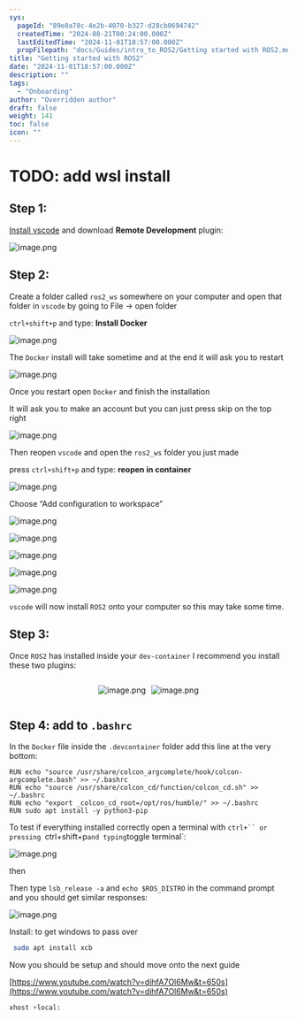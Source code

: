 ```yaml
---
sys:
  pageId: "89e0a78c-4e2b-4070-b327-d28cb0694742"
  createdTime: "2024-08-21T00:24:00.000Z"
  lastEditedTime: "2024-11-01T18:57:00.000Z"
  propFilepath: "docs/Guides/intro_to_ROS2/Getting started with ROS2.md"
title: "Getting started with ROS2"
date: "2024-11-01T18:57:00.000Z"
description: ""
tags:
  - "Onboarding"
author: "Overridden author"
draft: false
weight: 141
toc: false
icon: ""
---
```


# TODO: add wsl install

## Step 1:

[Install vscode](https://code.visualstudio.com/download) and download **Remote Development** plugin:

![image.png](https://prod-files-secure.s3.us-west-2.amazonaws.com/d518164a-d88e-44d1-a4ee-3adb3bd8bce0/efb52993-1881-4a40-b95e-6f020334f022/image.png?X-Amz-Algorithm=AWS4-HMAC-SHA256&X-Amz-Content-Sha256=UNSIGNED-PAYLOAD&X-Amz-Credential=ASIAZI2LB466SHFRUCXX%2F20250424%2Fus-west-2%2Fs3%2Faws4_request&X-Amz-Date=20250424T220815Z&X-Amz-Expires=3600&X-Amz-Security-Token=IQoJb3JpZ2luX2VjEIb%2F%2F%2F%2F%2F%2F%2F%2F%2F%2FwEaCXVzLXdlc3QtMiJHMEUCIQDUMfo7%2FHfjcEW%2F8hBeC4DTfD82W84QFe2j6bbVLNi3IQIgPaggeLGdaL2Kblb05VoUxJEREkll90bMIkjMT65ZTX0q%2FwMIHxAAGgw2Mzc0MjMxODM4MDUiDOtLxGM3VvAeEktCIircAwpTfjN32frI7AehI2CCO2%2B4DSVj2CLkf5iftrlZESsp60njokENPQKzLF%2FsOYkY11I%2F%2B0IxHkr0lDso%2BDpUykWYPA26qfmQVvN5gy35kHxBkP0gNu1dw3WldAFZryJF%2FmG4SmsDLKau0KgfF4l%2FOWGcou22Em2mPAAmBPgrR8cccmJ7My0nTJf08nkzbIER6UW3Ai1YwDqjVdDL3h35GPlwYbYv9Eh%2BPtIkScPUkSnmNs%2BSQQlCInSh0%2FnqrZfh8Lnpd6om%2Bt%2FaUsgNFUKhofik%2FiM5J4J9olATpYVZAHzo6f1eojINILILuXtMo1PaWI82tEL8IJc4jySHH%2FVzEr3KJKgd74DKi%2BOzOYJyD4m7D3umn4UHOdUd5rsUiNnWsbdAkmcOhdOOaBRyDgpdNHSwMtlqVHHCEOToG3NXa4TNj9ERTGi0a9yOYxsUg3f8cck%2Fz0YHWiV%2Fdg3BkHnjhoCnfx8a%2FDKYKVzIk%2BZOC529cp64agOKioxooiSFlgQiqUEkYHYPjwUHa24nsl1ZqUakl%2F8JonsFAtDSH1ooJ7Mp5Z8IZxWRQynuS%2BcLFDNSHMev1mOMcK9kqbxEyLQ74EeXWnbxmTipoDgy%2FRrE772GYCUJp7I8eCSt%2BxFlMLzbqsAGOqUB2kJViD2E9N8gOEGvxojIhFznrkmJw5Fjxl21yBbogQFHeAXnOEYSsKiijnrto8%2BG4yNtiY0miVX7RmxfsSxKRAKSPdwPTXsfFtlo7c2q3iFdj5dCQR4tU0vUFnTTW3pLKWv0NIw%2B7ZScPj3ZT2D2ALrIV9jiLnNIGgANdLglDzowCJdn9%2BtQY3xRGFafiIWRbq22gH1Tn1leTzUOphXZKD%2BprEMn&X-Amz-Signature=1dd0ec21f097f0f568bb8636310e5d9d38ae3c67d97c58c60f2bd5436a42affb&X-Amz-SignedHeaders=host&x-id=GetObject)

## Step 2:

Create a folder called `ros2_ws` somewhere on your computer and open that folder in `vscode` by going to File → open folder 

`ctrl+shift+p` and type: **Install Docker**

![image.png](https://prod-files-secure.s3.us-west-2.amazonaws.com/d518164a-d88e-44d1-a4ee-3adb3bd8bce0/2269dc0e-1cd5-47ff-bceb-c04ad9b2eab0/image.png?X-Amz-Algorithm=AWS4-HMAC-SHA256&X-Amz-Content-Sha256=UNSIGNED-PAYLOAD&X-Amz-Credential=ASIAZI2LB466SHFRUCXX%2F20250424%2Fus-west-2%2Fs3%2Faws4_request&X-Amz-Date=20250424T220815Z&X-Amz-Expires=3600&X-Amz-Security-Token=IQoJb3JpZ2luX2VjEIb%2F%2F%2F%2F%2F%2F%2F%2F%2F%2FwEaCXVzLXdlc3QtMiJHMEUCIQDUMfo7%2FHfjcEW%2F8hBeC4DTfD82W84QFe2j6bbVLNi3IQIgPaggeLGdaL2Kblb05VoUxJEREkll90bMIkjMT65ZTX0q%2FwMIHxAAGgw2Mzc0MjMxODM4MDUiDOtLxGM3VvAeEktCIircAwpTfjN32frI7AehI2CCO2%2B4DSVj2CLkf5iftrlZESsp60njokENPQKzLF%2FsOYkY11I%2F%2B0IxHkr0lDso%2BDpUykWYPA26qfmQVvN5gy35kHxBkP0gNu1dw3WldAFZryJF%2FmG4SmsDLKau0KgfF4l%2FOWGcou22Em2mPAAmBPgrR8cccmJ7My0nTJf08nkzbIER6UW3Ai1YwDqjVdDL3h35GPlwYbYv9Eh%2BPtIkScPUkSnmNs%2BSQQlCInSh0%2FnqrZfh8Lnpd6om%2Bt%2FaUsgNFUKhofik%2FiM5J4J9olATpYVZAHzo6f1eojINILILuXtMo1PaWI82tEL8IJc4jySHH%2FVzEr3KJKgd74DKi%2BOzOYJyD4m7D3umn4UHOdUd5rsUiNnWsbdAkmcOhdOOaBRyDgpdNHSwMtlqVHHCEOToG3NXa4TNj9ERTGi0a9yOYxsUg3f8cck%2Fz0YHWiV%2Fdg3BkHnjhoCnfx8a%2FDKYKVzIk%2BZOC529cp64agOKioxooiSFlgQiqUEkYHYPjwUHa24nsl1ZqUakl%2F8JonsFAtDSH1ooJ7Mp5Z8IZxWRQynuS%2BcLFDNSHMev1mOMcK9kqbxEyLQ74EeXWnbxmTipoDgy%2FRrE772GYCUJp7I8eCSt%2BxFlMLzbqsAGOqUB2kJViD2E9N8gOEGvxojIhFznrkmJw5Fjxl21yBbogQFHeAXnOEYSsKiijnrto8%2BG4yNtiY0miVX7RmxfsSxKRAKSPdwPTXsfFtlo7c2q3iFdj5dCQR4tU0vUFnTTW3pLKWv0NIw%2B7ZScPj3ZT2D2ALrIV9jiLnNIGgANdLglDzowCJdn9%2BtQY3xRGFafiIWRbq22gH1Tn1leTzUOphXZKD%2BprEMn&X-Amz-Signature=54efb1c6a495468aa78bf1428bcc964f818b07598c81fb2200629bc7366f2ceb&X-Amz-SignedHeaders=host&x-id=GetObject)

The `Docker` install will take sometime and at the end it will ask you to restart

![image.png](https://prod-files-secure.s3.us-west-2.amazonaws.com/d518164a-d88e-44d1-a4ee-3adb3bd8bce0/ed233f78-be33-4b1f-b89c-9c346c0e961e/image.png?X-Amz-Algorithm=AWS4-HMAC-SHA256&X-Amz-Content-Sha256=UNSIGNED-PAYLOAD&X-Amz-Credential=ASIAZI2LB466SHFRUCXX%2F20250424%2Fus-west-2%2Fs3%2Faws4_request&X-Amz-Date=20250424T220815Z&X-Amz-Expires=3600&X-Amz-Security-Token=IQoJb3JpZ2luX2VjEIb%2F%2F%2F%2F%2F%2F%2F%2F%2F%2FwEaCXVzLXdlc3QtMiJHMEUCIQDUMfo7%2FHfjcEW%2F8hBeC4DTfD82W84QFe2j6bbVLNi3IQIgPaggeLGdaL2Kblb05VoUxJEREkll90bMIkjMT65ZTX0q%2FwMIHxAAGgw2Mzc0MjMxODM4MDUiDOtLxGM3VvAeEktCIircAwpTfjN32frI7AehI2CCO2%2B4DSVj2CLkf5iftrlZESsp60njokENPQKzLF%2FsOYkY11I%2F%2B0IxHkr0lDso%2BDpUykWYPA26qfmQVvN5gy35kHxBkP0gNu1dw3WldAFZryJF%2FmG4SmsDLKau0KgfF4l%2FOWGcou22Em2mPAAmBPgrR8cccmJ7My0nTJf08nkzbIER6UW3Ai1YwDqjVdDL3h35GPlwYbYv9Eh%2BPtIkScPUkSnmNs%2BSQQlCInSh0%2FnqrZfh8Lnpd6om%2Bt%2FaUsgNFUKhofik%2FiM5J4J9olATpYVZAHzo6f1eojINILILuXtMo1PaWI82tEL8IJc4jySHH%2FVzEr3KJKgd74DKi%2BOzOYJyD4m7D3umn4UHOdUd5rsUiNnWsbdAkmcOhdOOaBRyDgpdNHSwMtlqVHHCEOToG3NXa4TNj9ERTGi0a9yOYxsUg3f8cck%2Fz0YHWiV%2Fdg3BkHnjhoCnfx8a%2FDKYKVzIk%2BZOC529cp64agOKioxooiSFlgQiqUEkYHYPjwUHa24nsl1ZqUakl%2F8JonsFAtDSH1ooJ7Mp5Z8IZxWRQynuS%2BcLFDNSHMev1mOMcK9kqbxEyLQ74EeXWnbxmTipoDgy%2FRrE772GYCUJp7I8eCSt%2BxFlMLzbqsAGOqUB2kJViD2E9N8gOEGvxojIhFznrkmJw5Fjxl21yBbogQFHeAXnOEYSsKiijnrto8%2BG4yNtiY0miVX7RmxfsSxKRAKSPdwPTXsfFtlo7c2q3iFdj5dCQR4tU0vUFnTTW3pLKWv0NIw%2B7ZScPj3ZT2D2ALrIV9jiLnNIGgANdLglDzowCJdn9%2BtQY3xRGFafiIWRbq22gH1Tn1leTzUOphXZKD%2BprEMn&X-Amz-Signature=71f4f19b0a5ed098544ae9d7d5cb4197b3bb13e24c3c2cba8a0f71d8fc35c83f&X-Amz-SignedHeaders=host&x-id=GetObject)

Once you restart open `Docker` and finish the installation

It will ask you to make an account but you can just press skip on the top right

![image.png](https://prod-files-secure.s3.us-west-2.amazonaws.com/d518164a-d88e-44d1-a4ee-3adb3bd8bce0/21010ad9-1659-4fd9-9f59-9932a09b2a3d/image.png?X-Amz-Algorithm=AWS4-HMAC-SHA256&X-Amz-Content-Sha256=UNSIGNED-PAYLOAD&X-Amz-Credential=ASIAZI2LB466SHFRUCXX%2F20250424%2Fus-west-2%2Fs3%2Faws4_request&X-Amz-Date=20250424T220815Z&X-Amz-Expires=3600&X-Amz-Security-Token=IQoJb3JpZ2luX2VjEIb%2F%2F%2F%2F%2F%2F%2F%2F%2F%2FwEaCXVzLXdlc3QtMiJHMEUCIQDUMfo7%2FHfjcEW%2F8hBeC4DTfD82W84QFe2j6bbVLNi3IQIgPaggeLGdaL2Kblb05VoUxJEREkll90bMIkjMT65ZTX0q%2FwMIHxAAGgw2Mzc0MjMxODM4MDUiDOtLxGM3VvAeEktCIircAwpTfjN32frI7AehI2CCO2%2B4DSVj2CLkf5iftrlZESsp60njokENPQKzLF%2FsOYkY11I%2F%2B0IxHkr0lDso%2BDpUykWYPA26qfmQVvN5gy35kHxBkP0gNu1dw3WldAFZryJF%2FmG4SmsDLKau0KgfF4l%2FOWGcou22Em2mPAAmBPgrR8cccmJ7My0nTJf08nkzbIER6UW3Ai1YwDqjVdDL3h35GPlwYbYv9Eh%2BPtIkScPUkSnmNs%2BSQQlCInSh0%2FnqrZfh8Lnpd6om%2Bt%2FaUsgNFUKhofik%2FiM5J4J9olATpYVZAHzo6f1eojINILILuXtMo1PaWI82tEL8IJc4jySHH%2FVzEr3KJKgd74DKi%2BOzOYJyD4m7D3umn4UHOdUd5rsUiNnWsbdAkmcOhdOOaBRyDgpdNHSwMtlqVHHCEOToG3NXa4TNj9ERTGi0a9yOYxsUg3f8cck%2Fz0YHWiV%2Fdg3BkHnjhoCnfx8a%2FDKYKVzIk%2BZOC529cp64agOKioxooiSFlgQiqUEkYHYPjwUHa24nsl1ZqUakl%2F8JonsFAtDSH1ooJ7Mp5Z8IZxWRQynuS%2BcLFDNSHMev1mOMcK9kqbxEyLQ74EeXWnbxmTipoDgy%2FRrE772GYCUJp7I8eCSt%2BxFlMLzbqsAGOqUB2kJViD2E9N8gOEGvxojIhFznrkmJw5Fjxl21yBbogQFHeAXnOEYSsKiijnrto8%2BG4yNtiY0miVX7RmxfsSxKRAKSPdwPTXsfFtlo7c2q3iFdj5dCQR4tU0vUFnTTW3pLKWv0NIw%2B7ZScPj3ZT2D2ALrIV9jiLnNIGgANdLglDzowCJdn9%2BtQY3xRGFafiIWRbq22gH1Tn1leTzUOphXZKD%2BprEMn&X-Amz-Signature=002ad9f4f427bba50f5592b71f10cd268f5e572c511431eb330d3945ded3dcd0&X-Amz-SignedHeaders=host&x-id=GetObject)

Then reopen `vscode` and open the `ros2_ws` folder you just made

press `ctrl+shift+p` and type: **reopen in container**

![image.png](https://prod-files-secure.s3.us-west-2.amazonaws.com/d518164a-d88e-44d1-a4ee-3adb3bd8bce0/4e93b8c2-41ad-488c-8095-c74205196118/image.png?X-Amz-Algorithm=AWS4-HMAC-SHA256&X-Amz-Content-Sha256=UNSIGNED-PAYLOAD&X-Amz-Credential=ASIAZI2LB466SHFRUCXX%2F20250424%2Fus-west-2%2Fs3%2Faws4_request&X-Amz-Date=20250424T220815Z&X-Amz-Expires=3600&X-Amz-Security-Token=IQoJb3JpZ2luX2VjEIb%2F%2F%2F%2F%2F%2F%2F%2F%2F%2FwEaCXVzLXdlc3QtMiJHMEUCIQDUMfo7%2FHfjcEW%2F8hBeC4DTfD82W84QFe2j6bbVLNi3IQIgPaggeLGdaL2Kblb05VoUxJEREkll90bMIkjMT65ZTX0q%2FwMIHxAAGgw2Mzc0MjMxODM4MDUiDOtLxGM3VvAeEktCIircAwpTfjN32frI7AehI2CCO2%2B4DSVj2CLkf5iftrlZESsp60njokENPQKzLF%2FsOYkY11I%2F%2B0IxHkr0lDso%2BDpUykWYPA26qfmQVvN5gy35kHxBkP0gNu1dw3WldAFZryJF%2FmG4SmsDLKau0KgfF4l%2FOWGcou22Em2mPAAmBPgrR8cccmJ7My0nTJf08nkzbIER6UW3Ai1YwDqjVdDL3h35GPlwYbYv9Eh%2BPtIkScPUkSnmNs%2BSQQlCInSh0%2FnqrZfh8Lnpd6om%2Bt%2FaUsgNFUKhofik%2FiM5J4J9olATpYVZAHzo6f1eojINILILuXtMo1PaWI82tEL8IJc4jySHH%2FVzEr3KJKgd74DKi%2BOzOYJyD4m7D3umn4UHOdUd5rsUiNnWsbdAkmcOhdOOaBRyDgpdNHSwMtlqVHHCEOToG3NXa4TNj9ERTGi0a9yOYxsUg3f8cck%2Fz0YHWiV%2Fdg3BkHnjhoCnfx8a%2FDKYKVzIk%2BZOC529cp64agOKioxooiSFlgQiqUEkYHYPjwUHa24nsl1ZqUakl%2F8JonsFAtDSH1ooJ7Mp5Z8IZxWRQynuS%2BcLFDNSHMev1mOMcK9kqbxEyLQ74EeXWnbxmTipoDgy%2FRrE772GYCUJp7I8eCSt%2BxFlMLzbqsAGOqUB2kJViD2E9N8gOEGvxojIhFznrkmJw5Fjxl21yBbogQFHeAXnOEYSsKiijnrto8%2BG4yNtiY0miVX7RmxfsSxKRAKSPdwPTXsfFtlo7c2q3iFdj5dCQR4tU0vUFnTTW3pLKWv0NIw%2B7ZScPj3ZT2D2ALrIV9jiLnNIGgANdLglDzowCJdn9%2BtQY3xRGFafiIWRbq22gH1Tn1leTzUOphXZKD%2BprEMn&X-Amz-Signature=08e61ca8b65a75dc51aeae868669742739069b3682320c82460c22c0a751704a&X-Amz-SignedHeaders=host&x-id=GetObject)

Choose “Add configuration to workspace”

![image.png](https://prod-files-secure.s3.us-west-2.amazonaws.com/d518164a-d88e-44d1-a4ee-3adb3bd8bce0/9560b282-5060-4989-ba37-97e7b2c22476/image.png?X-Amz-Algorithm=AWS4-HMAC-SHA256&X-Amz-Content-Sha256=UNSIGNED-PAYLOAD&X-Amz-Credential=ASIAZI2LB466SHFRUCXX%2F20250424%2Fus-west-2%2Fs3%2Faws4_request&X-Amz-Date=20250424T220815Z&X-Amz-Expires=3600&X-Amz-Security-Token=IQoJb3JpZ2luX2VjEIb%2F%2F%2F%2F%2F%2F%2F%2F%2F%2FwEaCXVzLXdlc3QtMiJHMEUCIQDUMfo7%2FHfjcEW%2F8hBeC4DTfD82W84QFe2j6bbVLNi3IQIgPaggeLGdaL2Kblb05VoUxJEREkll90bMIkjMT65ZTX0q%2FwMIHxAAGgw2Mzc0MjMxODM4MDUiDOtLxGM3VvAeEktCIircAwpTfjN32frI7AehI2CCO2%2B4DSVj2CLkf5iftrlZESsp60njokENPQKzLF%2FsOYkY11I%2F%2B0IxHkr0lDso%2BDpUykWYPA26qfmQVvN5gy35kHxBkP0gNu1dw3WldAFZryJF%2FmG4SmsDLKau0KgfF4l%2FOWGcou22Em2mPAAmBPgrR8cccmJ7My0nTJf08nkzbIER6UW3Ai1YwDqjVdDL3h35GPlwYbYv9Eh%2BPtIkScPUkSnmNs%2BSQQlCInSh0%2FnqrZfh8Lnpd6om%2Bt%2FaUsgNFUKhofik%2FiM5J4J9olATpYVZAHzo6f1eojINILILuXtMo1PaWI82tEL8IJc4jySHH%2FVzEr3KJKgd74DKi%2BOzOYJyD4m7D3umn4UHOdUd5rsUiNnWsbdAkmcOhdOOaBRyDgpdNHSwMtlqVHHCEOToG3NXa4TNj9ERTGi0a9yOYxsUg3f8cck%2Fz0YHWiV%2Fdg3BkHnjhoCnfx8a%2FDKYKVzIk%2BZOC529cp64agOKioxooiSFlgQiqUEkYHYPjwUHa24nsl1ZqUakl%2F8JonsFAtDSH1ooJ7Mp5Z8IZxWRQynuS%2BcLFDNSHMev1mOMcK9kqbxEyLQ74EeXWnbxmTipoDgy%2FRrE772GYCUJp7I8eCSt%2BxFlMLzbqsAGOqUB2kJViD2E9N8gOEGvxojIhFznrkmJw5Fjxl21yBbogQFHeAXnOEYSsKiijnrto8%2BG4yNtiY0miVX7RmxfsSxKRAKSPdwPTXsfFtlo7c2q3iFdj5dCQR4tU0vUFnTTW3pLKWv0NIw%2B7ZScPj3ZT2D2ALrIV9jiLnNIGgANdLglDzowCJdn9%2BtQY3xRGFafiIWRbq22gH1Tn1leTzUOphXZKD%2BprEMn&X-Amz-Signature=1627d8a1b09fe64bbeca8a0c5b070d888ac93effe7c8f3d552f3f79492ef1abb&X-Amz-SignedHeaders=host&x-id=GetObject)

![image.png](https://prod-files-secure.s3.us-west-2.amazonaws.com/d518164a-d88e-44d1-a4ee-3adb3bd8bce0/2ee63f81-886b-48e8-a553-dc6e5eac99e4/image.png?X-Amz-Algorithm=AWS4-HMAC-SHA256&X-Amz-Content-Sha256=UNSIGNED-PAYLOAD&X-Amz-Credential=ASIAZI2LB466SHFRUCXX%2F20250424%2Fus-west-2%2Fs3%2Faws4_request&X-Amz-Date=20250424T220815Z&X-Amz-Expires=3600&X-Amz-Security-Token=IQoJb3JpZ2luX2VjEIb%2F%2F%2F%2F%2F%2F%2F%2F%2F%2FwEaCXVzLXdlc3QtMiJHMEUCIQDUMfo7%2FHfjcEW%2F8hBeC4DTfD82W84QFe2j6bbVLNi3IQIgPaggeLGdaL2Kblb05VoUxJEREkll90bMIkjMT65ZTX0q%2FwMIHxAAGgw2Mzc0MjMxODM4MDUiDOtLxGM3VvAeEktCIircAwpTfjN32frI7AehI2CCO2%2B4DSVj2CLkf5iftrlZESsp60njokENPQKzLF%2FsOYkY11I%2F%2B0IxHkr0lDso%2BDpUykWYPA26qfmQVvN5gy35kHxBkP0gNu1dw3WldAFZryJF%2FmG4SmsDLKau0KgfF4l%2FOWGcou22Em2mPAAmBPgrR8cccmJ7My0nTJf08nkzbIER6UW3Ai1YwDqjVdDL3h35GPlwYbYv9Eh%2BPtIkScPUkSnmNs%2BSQQlCInSh0%2FnqrZfh8Lnpd6om%2Bt%2FaUsgNFUKhofik%2FiM5J4J9olATpYVZAHzo6f1eojINILILuXtMo1PaWI82tEL8IJc4jySHH%2FVzEr3KJKgd74DKi%2BOzOYJyD4m7D3umn4UHOdUd5rsUiNnWsbdAkmcOhdOOaBRyDgpdNHSwMtlqVHHCEOToG3NXa4TNj9ERTGi0a9yOYxsUg3f8cck%2Fz0YHWiV%2Fdg3BkHnjhoCnfx8a%2FDKYKVzIk%2BZOC529cp64agOKioxooiSFlgQiqUEkYHYPjwUHa24nsl1ZqUakl%2F8JonsFAtDSH1ooJ7Mp5Z8IZxWRQynuS%2BcLFDNSHMev1mOMcK9kqbxEyLQ74EeXWnbxmTipoDgy%2FRrE772GYCUJp7I8eCSt%2BxFlMLzbqsAGOqUB2kJViD2E9N8gOEGvxojIhFznrkmJw5Fjxl21yBbogQFHeAXnOEYSsKiijnrto8%2BG4yNtiY0miVX7RmxfsSxKRAKSPdwPTXsfFtlo7c2q3iFdj5dCQR4tU0vUFnTTW3pLKWv0NIw%2B7ZScPj3ZT2D2ALrIV9jiLnNIGgANdLglDzowCJdn9%2BtQY3xRGFafiIWRbq22gH1Tn1leTzUOphXZKD%2BprEMn&X-Amz-Signature=1ba9e227c1e5eed5831e0cd070e725b8b69045983aec681293d3b78295862450&X-Amz-SignedHeaders=host&x-id=GetObject)

![image.png](https://prod-files-secure.s3.us-west-2.amazonaws.com/d518164a-d88e-44d1-a4ee-3adb3bd8bce0/ae1580b2-b048-407e-aed9-b584224a7a04/image.png?X-Amz-Algorithm=AWS4-HMAC-SHA256&X-Amz-Content-Sha256=UNSIGNED-PAYLOAD&X-Amz-Credential=ASIAZI2LB466SHFRUCXX%2F20250424%2Fus-west-2%2Fs3%2Faws4_request&X-Amz-Date=20250424T220815Z&X-Amz-Expires=3600&X-Amz-Security-Token=IQoJb3JpZ2luX2VjEIb%2F%2F%2F%2F%2F%2F%2F%2F%2F%2FwEaCXVzLXdlc3QtMiJHMEUCIQDUMfo7%2FHfjcEW%2F8hBeC4DTfD82W84QFe2j6bbVLNi3IQIgPaggeLGdaL2Kblb05VoUxJEREkll90bMIkjMT65ZTX0q%2FwMIHxAAGgw2Mzc0MjMxODM4MDUiDOtLxGM3VvAeEktCIircAwpTfjN32frI7AehI2CCO2%2B4DSVj2CLkf5iftrlZESsp60njokENPQKzLF%2FsOYkY11I%2F%2B0IxHkr0lDso%2BDpUykWYPA26qfmQVvN5gy35kHxBkP0gNu1dw3WldAFZryJF%2FmG4SmsDLKau0KgfF4l%2FOWGcou22Em2mPAAmBPgrR8cccmJ7My0nTJf08nkzbIER6UW3Ai1YwDqjVdDL3h35GPlwYbYv9Eh%2BPtIkScPUkSnmNs%2BSQQlCInSh0%2FnqrZfh8Lnpd6om%2Bt%2FaUsgNFUKhofik%2FiM5J4J9olATpYVZAHzo6f1eojINILILuXtMo1PaWI82tEL8IJc4jySHH%2FVzEr3KJKgd74DKi%2BOzOYJyD4m7D3umn4UHOdUd5rsUiNnWsbdAkmcOhdOOaBRyDgpdNHSwMtlqVHHCEOToG3NXa4TNj9ERTGi0a9yOYxsUg3f8cck%2Fz0YHWiV%2Fdg3BkHnjhoCnfx8a%2FDKYKVzIk%2BZOC529cp64agOKioxooiSFlgQiqUEkYHYPjwUHa24nsl1ZqUakl%2F8JonsFAtDSH1ooJ7Mp5Z8IZxWRQynuS%2BcLFDNSHMev1mOMcK9kqbxEyLQ74EeXWnbxmTipoDgy%2FRrE772GYCUJp7I8eCSt%2BxFlMLzbqsAGOqUB2kJViD2E9N8gOEGvxojIhFznrkmJw5Fjxl21yBbogQFHeAXnOEYSsKiijnrto8%2BG4yNtiY0miVX7RmxfsSxKRAKSPdwPTXsfFtlo7c2q3iFdj5dCQR4tU0vUFnTTW3pLKWv0NIw%2B7ZScPj3ZT2D2ALrIV9jiLnNIGgANdLglDzowCJdn9%2BtQY3xRGFafiIWRbq22gH1Tn1leTzUOphXZKD%2BprEMn&X-Amz-Signature=f6e75d2e4c2dec61fced9dd49c0ce162d316a54e152d6e1373b1b0a70eb79831&X-Amz-SignedHeaders=host&x-id=GetObject)

![image.png](https://prod-files-secure.s3.us-west-2.amazonaws.com/d518164a-d88e-44d1-a4ee-3adb3bd8bce0/53255b28-f75e-430f-b9e3-c0ac8577e42b/image.png?X-Amz-Algorithm=AWS4-HMAC-SHA256&X-Amz-Content-Sha256=UNSIGNED-PAYLOAD&X-Amz-Credential=ASIAZI2LB466SHFRUCXX%2F20250424%2Fus-west-2%2Fs3%2Faws4_request&X-Amz-Date=20250424T220815Z&X-Amz-Expires=3600&X-Amz-Security-Token=IQoJb3JpZ2luX2VjEIb%2F%2F%2F%2F%2F%2F%2F%2F%2F%2FwEaCXVzLXdlc3QtMiJHMEUCIQDUMfo7%2FHfjcEW%2F8hBeC4DTfD82W84QFe2j6bbVLNi3IQIgPaggeLGdaL2Kblb05VoUxJEREkll90bMIkjMT65ZTX0q%2FwMIHxAAGgw2Mzc0MjMxODM4MDUiDOtLxGM3VvAeEktCIircAwpTfjN32frI7AehI2CCO2%2B4DSVj2CLkf5iftrlZESsp60njokENPQKzLF%2FsOYkY11I%2F%2B0IxHkr0lDso%2BDpUykWYPA26qfmQVvN5gy35kHxBkP0gNu1dw3WldAFZryJF%2FmG4SmsDLKau0KgfF4l%2FOWGcou22Em2mPAAmBPgrR8cccmJ7My0nTJf08nkzbIER6UW3Ai1YwDqjVdDL3h35GPlwYbYv9Eh%2BPtIkScPUkSnmNs%2BSQQlCInSh0%2FnqrZfh8Lnpd6om%2Bt%2FaUsgNFUKhofik%2FiM5J4J9olATpYVZAHzo6f1eojINILILuXtMo1PaWI82tEL8IJc4jySHH%2FVzEr3KJKgd74DKi%2BOzOYJyD4m7D3umn4UHOdUd5rsUiNnWsbdAkmcOhdOOaBRyDgpdNHSwMtlqVHHCEOToG3NXa4TNj9ERTGi0a9yOYxsUg3f8cck%2Fz0YHWiV%2Fdg3BkHnjhoCnfx8a%2FDKYKVzIk%2BZOC529cp64agOKioxooiSFlgQiqUEkYHYPjwUHa24nsl1ZqUakl%2F8JonsFAtDSH1ooJ7Mp5Z8IZxWRQynuS%2BcLFDNSHMev1mOMcK9kqbxEyLQ74EeXWnbxmTipoDgy%2FRrE772GYCUJp7I8eCSt%2BxFlMLzbqsAGOqUB2kJViD2E9N8gOEGvxojIhFznrkmJw5Fjxl21yBbogQFHeAXnOEYSsKiijnrto8%2BG4yNtiY0miVX7RmxfsSxKRAKSPdwPTXsfFtlo7c2q3iFdj5dCQR4tU0vUFnTTW3pLKWv0NIw%2B7ZScPj3ZT2D2ALrIV9jiLnNIGgANdLglDzowCJdn9%2BtQY3xRGFafiIWRbq22gH1Tn1leTzUOphXZKD%2BprEMn&X-Amz-Signature=cdb0cf9894106d77b502b995919cebd0d8808e1ef99af364d2bf5761b6a5e37a&X-Amz-SignedHeaders=host&x-id=GetObject)

![image.png](https://prod-files-secure.s3.us-west-2.amazonaws.com/d518164a-d88e-44d1-a4ee-3adb3bd8bce0/7c562767-5af9-4ffb-97d1-327bcdf4ee00/image.png?X-Amz-Algorithm=AWS4-HMAC-SHA256&X-Amz-Content-Sha256=UNSIGNED-PAYLOAD&X-Amz-Credential=ASIAZI2LB466SHFRUCXX%2F20250424%2Fus-west-2%2Fs3%2Faws4_request&X-Amz-Date=20250424T220815Z&X-Amz-Expires=3600&X-Amz-Security-Token=IQoJb3JpZ2luX2VjEIb%2F%2F%2F%2F%2F%2F%2F%2F%2F%2FwEaCXVzLXdlc3QtMiJHMEUCIQDUMfo7%2FHfjcEW%2F8hBeC4DTfD82W84QFe2j6bbVLNi3IQIgPaggeLGdaL2Kblb05VoUxJEREkll90bMIkjMT65ZTX0q%2FwMIHxAAGgw2Mzc0MjMxODM4MDUiDOtLxGM3VvAeEktCIircAwpTfjN32frI7AehI2CCO2%2B4DSVj2CLkf5iftrlZESsp60njokENPQKzLF%2FsOYkY11I%2F%2B0IxHkr0lDso%2BDpUykWYPA26qfmQVvN5gy35kHxBkP0gNu1dw3WldAFZryJF%2FmG4SmsDLKau0KgfF4l%2FOWGcou22Em2mPAAmBPgrR8cccmJ7My0nTJf08nkzbIER6UW3Ai1YwDqjVdDL3h35GPlwYbYv9Eh%2BPtIkScPUkSnmNs%2BSQQlCInSh0%2FnqrZfh8Lnpd6om%2Bt%2FaUsgNFUKhofik%2FiM5J4J9olATpYVZAHzo6f1eojINILILuXtMo1PaWI82tEL8IJc4jySHH%2FVzEr3KJKgd74DKi%2BOzOYJyD4m7D3umn4UHOdUd5rsUiNnWsbdAkmcOhdOOaBRyDgpdNHSwMtlqVHHCEOToG3NXa4TNj9ERTGi0a9yOYxsUg3f8cck%2Fz0YHWiV%2Fdg3BkHnjhoCnfx8a%2FDKYKVzIk%2BZOC529cp64agOKioxooiSFlgQiqUEkYHYPjwUHa24nsl1ZqUakl%2F8JonsFAtDSH1ooJ7Mp5Z8IZxWRQynuS%2BcLFDNSHMev1mOMcK9kqbxEyLQ74EeXWnbxmTipoDgy%2FRrE772GYCUJp7I8eCSt%2BxFlMLzbqsAGOqUB2kJViD2E9N8gOEGvxojIhFznrkmJw5Fjxl21yBbogQFHeAXnOEYSsKiijnrto8%2BG4yNtiY0miVX7RmxfsSxKRAKSPdwPTXsfFtlo7c2q3iFdj5dCQR4tU0vUFnTTW3pLKWv0NIw%2B7ZScPj3ZT2D2ALrIV9jiLnNIGgANdLglDzowCJdn9%2BtQY3xRGFafiIWRbq22gH1Tn1leTzUOphXZKD%2BprEMn&X-Amz-Signature=7da83698c6a76d17078a9e10ede235d10a1a33168eaf6953aa1436a6e18bc9eb&X-Amz-SignedHeaders=host&x-id=GetObject)

`vscode` will now install `ROS2` onto your computer so this may take some time.

## Step 3:

Once `ROS2` has installed inside your `dev-container` I recommend you install these two plugins:

<div style="display: flex;flex-direction: row; column-gap:10px; max-width: 630px;justify-content: center;">
<div>

![image.png](https://prod-files-secure.s3.us-west-2.amazonaws.com/d518164a-d88e-44d1-a4ee-3adb3bd8bce0/3fc3d550-5a54-4ba1-ba6b-faa01cdb7369/image.png?X-Amz-Algorithm=AWS4-HMAC-SHA256&X-Amz-Content-Sha256=UNSIGNED-PAYLOAD&X-Amz-Credential=ASIAZI2LB466VJHLV7VY%2F20250424%2Fus-west-2%2Fs3%2Faws4_request&X-Amz-Date=20250424T220822Z&X-Amz-Expires=3600&X-Amz-Security-Token=IQoJb3JpZ2luX2VjEIb%2F%2F%2F%2F%2F%2F%2F%2F%2F%2FwEaCXVzLXdlc3QtMiJGMEQCIEYf04ALJj5J8h%2FZ45T0mNzNZBJjELD7J3XvrYW1c0VUAiBuXTEyMqjIntUiLvOuFA%2BkmpK20664YxJds4a7t6STHir%2FAwgfEAAaDDYzNzQyMzE4MzgwNSIMIkiNz%2FR5gMIaqoLMKtwDRGBhkt00Oi30pWJ1qbxtP7zW7e9vxea1HLcXPUv8W8v79YEoHnbjbqHU2KJKXs6xF1tQPv7VnN1HLDi2LzSPThrO%2FbbOjEF%2BqEfANIlZq3auS2zLrIh2MVlPN7Uxvt6%2FIFaKIwNPxTnxIZgtQCFolNZeNXLXFiCzNJJnFCQ7Z3zGIhRVefSR6%2BeY0Ob1u4jICOjWcQ7FeT%2FWIqjwHjhfb1IWApGLc%2FzpTNZIV22iAUNymrnOU%2FmKk9rHRXVCrYwHUo5hYCbigNeJXvBXpQxFzJo5EHEjVxhyzANSYk1bW4iU600O%2BeVbeWpaFSaZnpMxtQwJwGqPiF27vJtZ8D0eyx8veB%2BrxO21ZRxlcOIMIidNVA8LTnZvKI9V4lM1IDMOijeV9uZSVYJXip%2BTG0c8WV75ecVmYo55fe6MNULhGWI4mFRK%2F%2Fn2zTUEN8ez%2BDE%2B1khkdG6r53Uwo%2BOVjmwkrmIBNocloe0UCdhIB%2B0FrauO8LFIQ38hQPiNc974UAUXPx6zRrklLwcahWPw%2FbRIupYWJMZlzT5ioMw3Ke25gJwmWDIZSvweS6%2FH2J%2BbTR9vsVpKRAuON0zb1%2B%2FOgfI5uzB%2FytLv35is1xjm7N8Gxch2Vv7liIPgyCjLVRQw4NqqwAY6pgHXUjLroYopTjKOiF0jSAYYHf4k6jiaZpuTjjVo0HKZR2g04JyIO5f7ggoxgtx09NWlJhaN121%2BoI3PfCT5ev6OW%2BBhPp%2BDCiO9lujg6UqfY6%2FYb2T7mrSeUphvDMS%2FaAkpe1Tga30SVpY%2BUvZPQLCk0aF0k4sH3c%2FXar1R4NOXHaicTN7xGmrDAXxWn0QhLpgPi8DsEcNmDk2yupD8GUScGUZb1plR&X-Amz-Signature=a96eb04a7aeffb06b3a8e0e3d72cb9ada93168de907858d0e6d877a30401e381&X-Amz-SignedHeaders=host&x-id=GetObject)

</div>
<div>

![image.png](https://prod-files-secure.s3.us-west-2.amazonaws.com/d518164a-d88e-44d1-a4ee-3adb3bd8bce0/d994cc66-13c2-4093-a5a3-f84cf4601a82/image.png?X-Amz-Algorithm=AWS4-HMAC-SHA256&X-Amz-Content-Sha256=UNSIGNED-PAYLOAD&X-Amz-Credential=ASIAZI2LB466QWJM4SCE%2F20250424%2Fus-west-2%2Fs3%2Faws4_request&X-Amz-Date=20250424T220822Z&X-Amz-Expires=3600&X-Amz-Security-Token=IQoJb3JpZ2luX2VjEIb%2F%2F%2F%2F%2F%2F%2F%2F%2F%2FwEaCXVzLXdlc3QtMiJIMEYCIQDiT6VxpDphThHFBEAEFK60T4oBAwsDJQp%2B8yab9M3OSAIhAOeZmWwX6kdoBSTAlG9mTptweHLckcek0PPj41BCsyPPKv8DCB8QABoMNjM3NDIzMTgzODA1IgwxotNbT0shlZwMoeIq3APnb4B8Pj73cC58pDovobhl8tP0oZ59y%2BZpC1gs8GE9Ii5KwT0raTz0283DUqY7RhoaNpYrSNE2EcoEYAIPpGCwqMv010yuM3ByTIDJeLRd5GnAuaK3dD%2B6b8TOuaSNlAXGKouuXdWOYU801KHiZ8CGHjRgcpaDq3R3WvxPRJiPQrM%2BcNjhS%2BwY5o02GDkLPIV9KVIni0NqIkTNZiDSC7lMOI3pV%2BmNQmleHK8%2Bo8UG3zj9umBpayoQHablcj%2FlImX7WVCt3dVnK%2F7P%2FvjwjfJMAyYemwhSRG2nZwWuQcA9V9I3BLqbXbJtHr%2Bt48TXTD2FVUTKTxhvuWV96WUrKKd7%2FD4TcsmKC71ID1ktlCGMwO4hohosn0Pd3ngwpCEfKQHc4WfM9hVcgfKMKbzy3hty%2Fc%2Ffz86ea4YWnoRvUnTIxibDK%2FRy36ut2V5zmhR3xkYrB4ohbwOet9S6bxRkIQDqWUiV0nOnI093s%2FM1syuuT%2FNQDpNNGFlDx1JVwHagvUGTp6GjB26HlRNUMLBLE6lVGsXisuE4hL88mUHOOeBS7gAqIOORM4tWWY41Ssno%2Fqbx6WxWp5TxKfUUWnDSBYH3hAvohuwx6dk8EjlZyLiDSknM%2B8e3KrGVx8yeWzCM26rABjqkAYy%2FOojvMu1AS%2FCiUJb30OIpYBkKXuPx3IJSkqwk30cHY%2BmBfrQ62K0FQBhQOjdEO1Y%2FIlJRgbu5AKRp8hC%2BGQ5F%2BP1bS%2FWUAwrrk5q3%2BduvzPYMG4kDyonr6arpkQnlvUQDNPOuQNZc93u53sUeGara3TEt5SLt50BhNCdo7AN4ZfhDsutBi52n544UMsTcuGwGBnHLIeBbsRtrgETZEMqX3cyP&X-Amz-Signature=17cf5805940c85955936b55e210ddfb7a4a233c41444521e78deeea4ce7a3b6b&X-Amz-SignedHeaders=host&x-id=GetObject)

</div>
</div>

## Step 4: add to `.bashrc`

In the `Docker` file inside the `.devcontainer` folder add this line at the very bottom: 

```docker
RUN echo "source /usr/share/colcon_argcomplete/hook/colcon-argcomplete.bash" >> ~/.bashrc
RUN echo "source /usr/share/colcon_cd/function/colcon_cd.sh" >> ~/.bashrc
RUN echo "export _colcon_cd_root=/opt/ros/humble/" >> ~/.bashrc
RUN sudo apt install -y python3-pip 
```

To test if everything installed correctly open a terminal with `ctrl+`` or pressing `ctrl+shift+p` and typing `toggle terminal`:

![image.png](https://prod-files-secure.s3.us-west-2.amazonaws.com/d518164a-d88e-44d1-a4ee-3adb3bd8bce0/6a4943d8-b04e-4c02-9a58-775f3384d1a5/image.png?X-Amz-Algorithm=AWS4-HMAC-SHA256&X-Amz-Content-Sha256=UNSIGNED-PAYLOAD&X-Amz-Credential=ASIAZI2LB466SHFRUCXX%2F20250424%2Fus-west-2%2Fs3%2Faws4_request&X-Amz-Date=20250424T220815Z&X-Amz-Expires=3600&X-Amz-Security-Token=IQoJb3JpZ2luX2VjEIb%2F%2F%2F%2F%2F%2F%2F%2F%2F%2FwEaCXVzLXdlc3QtMiJHMEUCIQDUMfo7%2FHfjcEW%2F8hBeC4DTfD82W84QFe2j6bbVLNi3IQIgPaggeLGdaL2Kblb05VoUxJEREkll90bMIkjMT65ZTX0q%2FwMIHxAAGgw2Mzc0MjMxODM4MDUiDOtLxGM3VvAeEktCIircAwpTfjN32frI7AehI2CCO2%2B4DSVj2CLkf5iftrlZESsp60njokENPQKzLF%2FsOYkY11I%2F%2B0IxHkr0lDso%2BDpUykWYPA26qfmQVvN5gy35kHxBkP0gNu1dw3WldAFZryJF%2FmG4SmsDLKau0KgfF4l%2FOWGcou22Em2mPAAmBPgrR8cccmJ7My0nTJf08nkzbIER6UW3Ai1YwDqjVdDL3h35GPlwYbYv9Eh%2BPtIkScPUkSnmNs%2BSQQlCInSh0%2FnqrZfh8Lnpd6om%2Bt%2FaUsgNFUKhofik%2FiM5J4J9olATpYVZAHzo6f1eojINILILuXtMo1PaWI82tEL8IJc4jySHH%2FVzEr3KJKgd74DKi%2BOzOYJyD4m7D3umn4UHOdUd5rsUiNnWsbdAkmcOhdOOaBRyDgpdNHSwMtlqVHHCEOToG3NXa4TNj9ERTGi0a9yOYxsUg3f8cck%2Fz0YHWiV%2Fdg3BkHnjhoCnfx8a%2FDKYKVzIk%2BZOC529cp64agOKioxooiSFlgQiqUEkYHYPjwUHa24nsl1ZqUakl%2F8JonsFAtDSH1ooJ7Mp5Z8IZxWRQynuS%2BcLFDNSHMev1mOMcK9kqbxEyLQ74EeXWnbxmTipoDgy%2FRrE772GYCUJp7I8eCSt%2BxFlMLzbqsAGOqUB2kJViD2E9N8gOEGvxojIhFznrkmJw5Fjxl21yBbogQFHeAXnOEYSsKiijnrto8%2BG4yNtiY0miVX7RmxfsSxKRAKSPdwPTXsfFtlo7c2q3iFdj5dCQR4tU0vUFnTTW3pLKWv0NIw%2B7ZScPj3ZT2D2ALrIV9jiLnNIGgANdLglDzowCJdn9%2BtQY3xRGFafiIWRbq22gH1Tn1leTzUOphXZKD%2BprEMn&X-Amz-Signature=8821046981e164ae3f6de1452af506ad0481372049b6d10c84fdf812d0711486&X-Amz-SignedHeaders=host&x-id=GetObject)

then 

Then type `lsb_release -a` and `echo $ROS_DISTRO` in the command prompt and you should get similar responses:

![image.png](https://prod-files-secure.s3.us-west-2.amazonaws.com/d518164a-d88e-44d1-a4ee-3adb3bd8bce0/3e635dec-a805-4e85-8b9e-d000e5b71a4e/image.png?X-Amz-Algorithm=AWS4-HMAC-SHA256&X-Amz-Content-Sha256=UNSIGNED-PAYLOAD&X-Amz-Credential=ASIAZI2LB466SHFRUCXX%2F20250424%2Fus-west-2%2Fs3%2Faws4_request&X-Amz-Date=20250424T220815Z&X-Amz-Expires=3600&X-Amz-Security-Token=IQoJb3JpZ2luX2VjEIb%2F%2F%2F%2F%2F%2F%2F%2F%2F%2FwEaCXVzLXdlc3QtMiJHMEUCIQDUMfo7%2FHfjcEW%2F8hBeC4DTfD82W84QFe2j6bbVLNi3IQIgPaggeLGdaL2Kblb05VoUxJEREkll90bMIkjMT65ZTX0q%2FwMIHxAAGgw2Mzc0MjMxODM4MDUiDOtLxGM3VvAeEktCIircAwpTfjN32frI7AehI2CCO2%2B4DSVj2CLkf5iftrlZESsp60njokENPQKzLF%2FsOYkY11I%2F%2B0IxHkr0lDso%2BDpUykWYPA26qfmQVvN5gy35kHxBkP0gNu1dw3WldAFZryJF%2FmG4SmsDLKau0KgfF4l%2FOWGcou22Em2mPAAmBPgrR8cccmJ7My0nTJf08nkzbIER6UW3Ai1YwDqjVdDL3h35GPlwYbYv9Eh%2BPtIkScPUkSnmNs%2BSQQlCInSh0%2FnqrZfh8Lnpd6om%2Bt%2FaUsgNFUKhofik%2FiM5J4J9olATpYVZAHzo6f1eojINILILuXtMo1PaWI82tEL8IJc4jySHH%2FVzEr3KJKgd74DKi%2BOzOYJyD4m7D3umn4UHOdUd5rsUiNnWsbdAkmcOhdOOaBRyDgpdNHSwMtlqVHHCEOToG3NXa4TNj9ERTGi0a9yOYxsUg3f8cck%2Fz0YHWiV%2Fdg3BkHnjhoCnfx8a%2FDKYKVzIk%2BZOC529cp64agOKioxooiSFlgQiqUEkYHYPjwUHa24nsl1ZqUakl%2F8JonsFAtDSH1ooJ7Mp5Z8IZxWRQynuS%2BcLFDNSHMev1mOMcK9kqbxEyLQ74EeXWnbxmTipoDgy%2FRrE772GYCUJp7I8eCSt%2BxFlMLzbqsAGOqUB2kJViD2E9N8gOEGvxojIhFznrkmJw5Fjxl21yBbogQFHeAXnOEYSsKiijnrto8%2BG4yNtiY0miVX7RmxfsSxKRAKSPdwPTXsfFtlo7c2q3iFdj5dCQR4tU0vUFnTTW3pLKWv0NIw%2B7ZScPj3ZT2D2ALrIV9jiLnNIGgANdLglDzowCJdn9%2BtQY3xRGFafiIWRbq22gH1Tn1leTzUOphXZKD%2BprEMn&X-Amz-Signature=5b318a3752e1784c9319bc5a9cffcabf5fb7c3c34485f2e7574783b1c316064c&X-Amz-SignedHeaders=host&x-id=GetObject)

Install:  to get windows to pass over

```bash
 sudo apt install xcb
```

Now you should be setup and should move onto the next guide 

[https://www.youtube.com/watch?v=dihfA7Ol6Mw&t=650s](https://www.youtube.com/watch?v=dihfA7Ol6Mw&t=650s)

```python
xhost +local:
```
